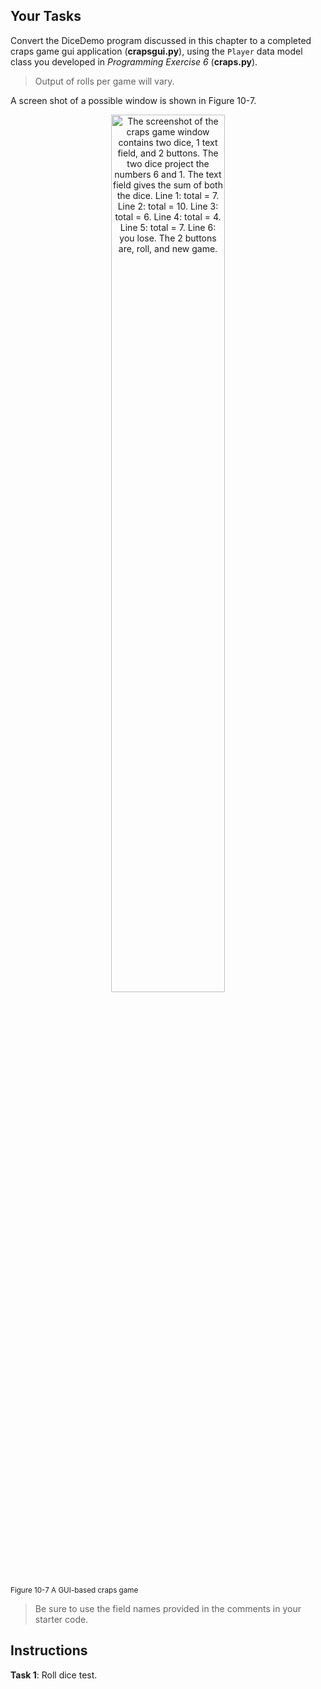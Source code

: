 <!-- manual -->

## Your Tasks

Convert the DiceDemo program discussed in this chapter to a completed craps game gui application (**crapsgui.py**), using the `Player` data model class you developed in _Programming Exercise 6_ (**craps.py**).

> Output of rolls per game will vary.

A screen shot of a possible window is shown in Figure 10-7.

<p align="center">
    <img src="../assets/10.7.png" width="60%" alt="The screenshot of the craps game window contains two dice, 1 text field, and 2 buttons. The two dice project the numbers 6 and 1. The text field gives the sum of both the dice. Line 1: total = 7. Line 2: total = 10. Line 3: total = 6. Line 4: total = 4. Line 5: total = 7. Line 6: you lose. The 2 buttons are, roll, and new game.">
</p>
 <sup>Figure 10-7 A GUI-based craps game</sup>

> Be sure to use the field names provided in the comments in your starter code.

<!--
{
    "CopyExercise": {
        "name": "craps.py",
        "copyTarget": "/chapter10/ex06/student/craps.py",
        "pasteTarget": "/craps.py"
    }
}
-->

## Instructions

**Task 1**: Roll dice test.